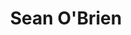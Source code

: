 ---
title: Sean O'Brien
bio: |
  Los Angeles based traditional artist Sean O'Brien graduated from Cal State University of Long Beach and specializes in the creation of hand painted memories of loved ones and family pets. He also paints fan art, pop culture images, and collaborations with other local artists.
avatar: /images/bio.jpg
featured: true
social:
  - title: github
    url: https://github.com
---